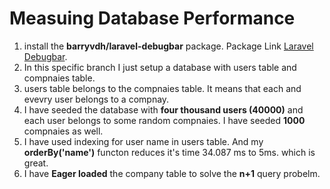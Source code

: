 # Measuing Database Performance

1. install the **barryvdh/laravel-debugbar** package. Package Link [Laravel Debugbar]('https://github.com/barryvdh/laravel-debugbar').
2. In this specific branch I just setup a database with users table and compnaies table.
3. users table belongs to the compnaies table. It means that each and evevry user belongs to a compnay.
4. I have seeded the database with **four thousand users (40000)** and each user belongs to some random compnaies. I have seeded **1000** compnaies as well.
5. I have used indexing for user name in users table. And my **orderBy('name')** functon reduces it's time 34.087 ms to 5ms. which is great.
6. I have **Eager loaded** the company table to solve the **n+1** query probelm.